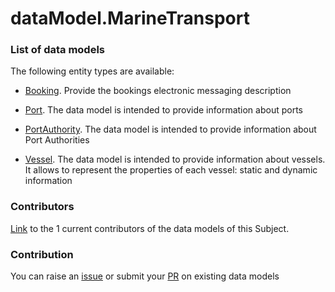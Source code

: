 # dataModel.MarineTransport

### List of data models

The following entity types are available:
- [Booking](https://github.com/smart-data-models/dataModel.MarineTransport/blob/master/Booking/README.md). Provide the bookings electronic messaging description

- [Port](https://github.com/smart-data-models/dataModel.MarineTransport/blob/master/Port/README.md). The data model is intended to provide information about ports

- [PortAuthority](https://github.com/smart-data-models/dataModel.MarineTransport/blob/master/PortAuthority/README.md). The data model is intended to provide information about Port Authorities

- [Vessel](https://github.com/smart-data-models/dataModel.MarineTransport/blob/master/Vessel/README.md). The data model is intended to provide information about vessels. It allows to represent the properties of each vessel: static and dynamic information



### Contributors
[Link](https://github.com/smart-data-models/dataModel.MarineTransport/blob/master/CONTRIBUTORS.yaml) to the 1 current contributors of the data models of this Subject.


### Contribution
You can raise an [issue](https://github.com/smart-data-models/dataModel.MarineTransport/issues) or submit your [PR](https://github.com/smart-data-models/dataModel.MarineTransport/pulls) on existing data models
